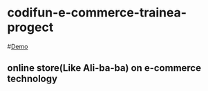 # codifun-e-commerce-trainea-progect  
#[Demo](https://skirnevskyialeksandr.github.io/codifun-e-commerce-trainea-progect/)  

## online store(Like Ali-ba-ba) on e-commerce technology
